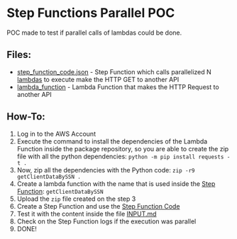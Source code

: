 # Step Functions Parallel POC

POC made to test if parallel calls of lambdas could be done.

## Files:

* [step_function_code.json](step_function_code.json) - Step Function which calls parallelized N [lambdas](lambda_function.py) to execute make the HTTP GET to another API
* [lambda_function](lambda_function.py) - Lambda Function that makes the HTTP Request to another API

## How-To:

1. Log in to the AWS Account
2. Execute the command to install the dependencies of the Lambda Function inside the package repository, so you are able to create the zip file with all the python dependencies: ``python -m pip install requests -t .``
3. Now, zip all the dependencies with the Python code: ``zip -r9 getClientDataBySSN .``
4. Create a lambda function with the name that is used inside the [Step Function](step_function_code.json#L17): ``getClientDataBySSN``
5. Upload the ``zip`` file created on the step 3
6. Create a Step Function and use the [Step Function Code](step_function_code.json)
7. Test it with the content inside the file [INPUT.md](INPUT.md)
8. Check on the Step Function logs if the execution was parallel
9. DONE!